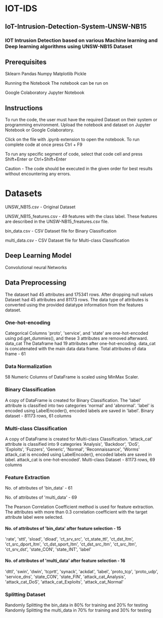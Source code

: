 # IOT-IDS

## IoT-Intrusion-Detection-System-UNSW-NB15
### IOT Intrusion Detection based on various Machine learning and Deep learning algorithms using UNSW-NB15 Dataset


## Prerequisites
Sklearn
Pandas
Numpy
Matplotlib
Pickle

Running the Notebook
The notebook can be run on

Google Colaboratory
Jupyter Notebook

## Instructions
To run the code, the user must have the required Dataset on their system or programming environment.
Upload the notebook and dataset on Jupyter Notebook or Google Colaboratory.

Click on the file with .ipynb extension to open the notebook. To run complete code at once press Ctrl + F9

To run any specific segment of code, select that code cell and press Shift+Enter or Ctrl+Shift+Enter

Caution - The code should be executed in the given order for best results without encountering any errors.

# Datasets
UNSW_NB15.csv - Original Dataset

UNSW_NB15_features.csv - 49 features with the class label. These features are described in the UNSW-NB15_freatures.csv file.

bin_data.csv - CSV Dataset file for Binary Classification

multi_data.csv - CSV Dataset file for Multi-class Classification


## Deep Learning Model
Convolutional neural Networks 

## Data Preprocessing
The dataset had 45 attributes and 175341 rows.
After dropping null values Dataset had 45 attributes and 81173 rows.
The data type of attributes is converted using the provided datatype information from the features dataset.

### One-hot-encoding
Categorical Columns 'proto', 'service', and 'state' are one-hot-encoded using pd.get_dummies(), and these 3 attributes are removed afterward.
data_cat The Dataframe had 19 attributes after one-hot-encoding.
data_cat is concatenated with the main data data frame.
Total attributes of data frame - 61

### Data Normalization
58 Numeric Columns of DataFrame is scaled using MinMax Scaler.

### Binary Classification

A copy of DataFrame is created for Binary Classification.
The 'label' attribute is classified into two categories 'normal' and 'abnormal'.
'label' is encoded using LabelEncoder(), encoded labels are saved in 'label'.
Binary dataset - 81173 rows, 61 columns

### Multi-class Classification
A copy of DataFrame is created for Multi-class Classification.
'attack_cat' attribute is classified into 9 categories 'Analysis', 'Backdoor', 'DoS', 'Exploits', 'Fuzzers', 'Generic', 'Normal', 'Reconnaissance', 'Worms'
attack_cat is encoded using LabelEncoder(), encoded labels are saved in label.
attack_cat is one-hot-encoded'.
Multi-class Dataset - 81173 rows, 69 columns

### Feature Extraction
No. of attributes of 'bin_data' - 61

No. of attributes of 'multi_data' - 69

The Pearson Correlation Coefficient method is used for feature extraction.
The attributes with more than 0.3 correlation coefficient with the target attribute label were selected.

#### No. of attributes of 'bin_data' after feature selection - 15
'rate', 'sttl', 'sload', 'dload', 'ct_srv_src', 'ct_state_ttl', 'ct_dst_ltm', 'ct_src_dport_ltm', 'ct_dst_sport_ltm', 'ct_dst_src_ltm', 'ct_src_ltm', 'ct_srv_dst', 'state_CON', 'state_INT', 'label'

#### No. of attributes of 'multi_data' after feature selection - 16
'dttl', 'swin', 'dwin', 'tcprtt', 'synack', 'ackdat', 'label', 'proto_tcp', 'proto_udp', 'service_dns', 'state_CON', 'state_FIN', 'attack_cat_Analysis', 'attack_cat_DoS', 'attack_cat_Exploits', 'attack_cat_Normal'

### Splitting Dataset
Randomly Splitting the bin_data in 80% for training and 20% for testing
Randomly Splitting the multi_data in 70% for training and 30% for testing
